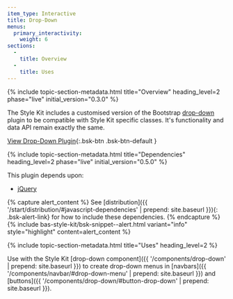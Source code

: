 ```yaml
---
item_type: Interactive
title: Drop-Down
menus:
  primary_interactivity:
    weight: 6
sections:
  -
    title: Overview
  -
    title: Uses
---
```


{% include topic-section-metadata.html
  title="Overview"
  heading_level=2
  phase="live"
  initial_version="0.3.0"
%}

The Style Kit includes a customised version of the Bootstrap
[drop-down](https://getbootstrap.com/docs/3.3/javascript/#dropdowns) plugin to be compatible with Style Kit specific
classes. It's functionality and data API remain exactly the same.

[View Drop-Down Plugin](https://getbootstrap.com/docs/3.3/javascript/#dropdowns){:.bsk-btn .bsk-btn-default }

{% include topic-section-metadata.html
  title="Dependencies"
  heading_level=2
  phase="live"
  initial_version="0.5.0"
%}

This plugin depends upon:

* [jQuery](https://jquery.com)

{% capture alert_content %}
See [distribution]({{ '/start/distribution/#javascript-dependencies' | prepend: site.baseurl }}){: .bsk-alert-link} for
how to include these dependencies.
{% endcapture %}
{% include bas-style-kit/bsk-snippet--alert.html
  variant="info"
  style="highlight"
  content=alert_content
%}

{% include topic-section-metadata.html
  title="Uses"
  heading_level=2
%}

Use with the Style Kit [drop-down component]({{ '/components/drop-down' | prepend: site.baseurl }}) to create drop-down
menus in [navbars]({{ '/components/navbar/#drop-down-menu' | prepend: site.baseurl }}) and
[buttons]({{ '/components/drop-down/#button-drop-down' | prepend: site.baseurl }}).
